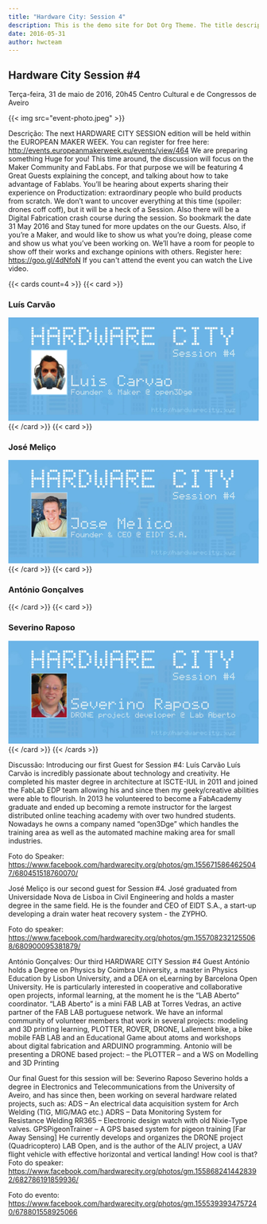 ```yaml
---
title: "Hardware City: Session 4"
description: This is the demo site for Dot Org Theme. The title description and images front matter is required for meta og content.
date: 2016-05-31
author: hwcteam
---
```


## Hardware City Session #4

Terça-feira, 31 de maio de 2016, 20h45
Centro Cultural e de Congressos de Aveiro

{{< img src="event-photo.jpeg" >}}

Descrição: The next HARDWARE CITY SESSION edition will be held within the EUROPEAN MAKER WEEK.
You can register for free here: http://events.europeanmakerweek.eu/events/view/464
We are preparing something Huge for you!
This time around, the discussion will focus on the Maker Community and FabLabs. For that purpose we will be featuring 4 Great Guests explaining the concept, and talking about how to take advantage of Fablabs. You’ll be hearing about experts sharing their experience on Productization: extraordinary people who build products from scratch.
We don’t want to uncover everything at this time (spoiler: drones coff coff), but it will be a heck of a Session. Also there will be a Digital Fabrication crash course during the session.
So bookmark the date 31 May 2016 and Stay tuned for more updates on the our Guests.
Also, if you’re a Maker, and would like to show us what you’re doing, please come and show us what you’ve been working on. We’ll have a room for people to show off their works and exchange opinions with others. Register here: https://goo.gl/4dNfoN
If you can't attend the event you can watch the Live video.

{{< cards count=4 >}}
{{< card >}}
### Luís Carvão
![](luis-carvao.jpg)
{{< /card >}}
{{< card >}}
### José Meliço
![](jose-melico.jpg)
{{< /card >}}
{{< card >}}
### António Gonçalves
{{< /card >}}
{{< card >}}
### Severino Raposo
![](severino-raposo.jpg)
{{< /card >}}
{{< /cards >}}

Discussão:
Introducing our first Guest for Session #4: Luís Carvão
Luís Carvão is incredibly passionate about technology and creativity. He completed his master degree in architecture at ISCTE-IUL in 2011 and joined the FabLab EDP team allowing his and since then my geeky/creative abilities were able to flourish.
In 2013 he volunteered to become a FabAcademy graduate and ended up becoming a remote instructor for the largest distributed online teaching academy with over two hundred students. Nowadays he owns a company named “open3Dge” which handles the training area as well as the automated machine making area for small industries.

Foto do Speaker: https://www.facebook.com/hardwarecity.org/photos/gm.1556715864625047/680451518760070/

José Meliço is our second guest for Session #4. José graduated from Universidade Nova de Lisboa in Civil Engineering and holds a master degree in the same field. He is the founder and CEO of EIDT S.A., a start-up developing a drain water heat recovery system - the ZYPHO.

Foto do speaker: https://www.facebook.com/hardwarecity.org/photos/gm.1557082321255068/680900095381879/

António Gonçalves: Our third HARDWARE CITY Session #4 Guest
António holds a Degree on Physics by Coimbra University, a master in Physics Education by Lisbon University, and a DEA on eLearning by Barcelona Open University. He is particularly interested in cooperative and collaborative open projects, informal learning, at the moment he is the “LAB Aberto” coordinator.
“LAB Aberto” is a mini FAB LAB at Torres Vedras, an active partner of the FAB LAB portuguese network. We have an informal community of volunteer members that work in several projects: modeling and 3D printing learning, PLOTTER, ROVER, DRONE, Lallement bike, a bike mobile FAB LAB and an Educational Game about atoms and workshops about digital fabrication and ARDUINO programming.
Antonio will be presenting a DRONE based project: – the PLOTTER – and a WS on Modelling and 3D Printing

Our final Guest for this session will be: Severino Raposo
Severino holds a degree in Electronics and Telecommunications from the University of Aveiro, and has since then, been working on several hardware related projects, such as:
ADS – An electrical data acquisition system for Arch Welding (TIG, MIG/MAG etc.)
ADRS – Data Monitoring System for Resistance Welding
RR365 – Electronic design watch with old Nixie-Type valves.
GPSPigeonTrainer – A GPS based system for pigeon training [Far Away Sensing]
He currently develops and organizes the DRONE project (Quadricoptero) LAB Open, and is the author of the ALIV project, a UAV flight vehicle with effective horizontal and vertical landing! How cool is that?
Foto do speaker: https://www.facebook.com/hardwarecity.org/photos/gm.1558682414428392/682786191859936/

Foto do evento: https://www.facebook.com/hardwarecity.org/photos/gm.1555393934757240/678801558925066
